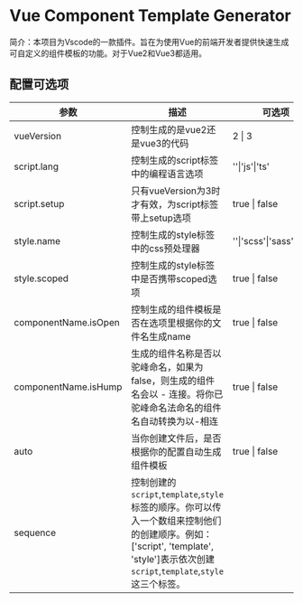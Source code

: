 # Vue Component Template Generator
简介：本项目为Vscode的一款插件。旨在为使用Vue的前端开发者提供快速生成可自定义的组件模板的功能。对于Vue2和Vue3都适用。

## 配置可选项

| 参数                 | 描述                                                         | 可选项                     | 默认值                          |
| -------------------- | ------------------------------------------------------------ | -------------------------- | ------------------------------- |
| vueVersion           | 控制生成的是vue2还是vue3的代码                               | 2 \| 3                     | 3                               |
| script.lang          | 控制生成的script标签中的编程语言选项                         | ''\|'js'\|'ts'             | ''                              |
| script.setup         | 只有vueVersion为3时才有效，为script标签带上setup选项         | true \| false              | true                            |
| style.name           | 控制生成的style标签中的css预处理器                           | ''\|'scss'\|'sass'\|'less' | ''                              |
| style.scoped         | 控制生成的style标签中是否携带scoped选项                      | true \| false              | false                           |
| componentName.isOpen | 控制生成的组件模板是否在选项里根据你的文件名生成name         | true \| false              | false                           |
| componentName.isHump | 生成的组件名称是否以驼峰命名，如果为false，则生成的组件名会以 - 连接。将你已驼峰命名法命名的组件名自动转换为以-相连 | true \| false              | false                           |
| auto                 | 当你创建文件后，是否根据你的配置自动生成组件模板             | true \| false              | false                           |
| sequence             | 控制创建的`script`,`template`,`style`标签的顺序。你可以传入一个数组来控制他们的创建顺序。例如：['script', 'template', 'style']表示依次创建`script`,`template`,`style`这三个标签。 |                            | ['script', 'template', 'style'] |

